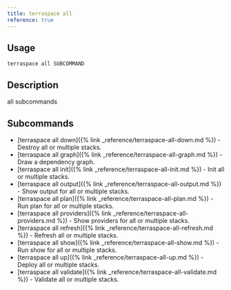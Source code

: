 ```yaml
---
title: terraspace all
reference: true
---
```


## Usage

    terraspace all SUBCOMMAND

## Description

all subcommands

## Subcommands

* [terraspace all down]({% link _reference/terraspace-all-down.md %}) - Destroy all or multiple stacks.
* [terraspace all graph]({% link _reference/terraspace-all-graph.md %}) - Draw a dependency graph.
* [terraspace all init]({% link _reference/terraspace-all-init.md %}) - Init all or multiple stacks.
* [terraspace all output]({% link _reference/terraspace-all-output.md %}) - Show output for all or multiple stacks.
* [terraspace all plan]({% link _reference/terraspace-all-plan.md %}) - Run plan for all or multiple stacks.
* [terraspace all providers]({% link _reference/terraspace-all-providers.md %}) - Show providers for all or multiple stacks.
* [terraspace all refresh]({% link _reference/terraspace-all-refresh.md %}) - Refresh all or multiple stacks.
* [terraspace all show]({% link _reference/terraspace-all-show.md %}) - Run show for all or multiple stacks.
* [terraspace all up]({% link _reference/terraspace-all-up.md %}) - Deploy all or multiple stacks.
* [terraspace all validate]({% link _reference/terraspace-all-validate.md %}) - Validate all or multiple stacks.


